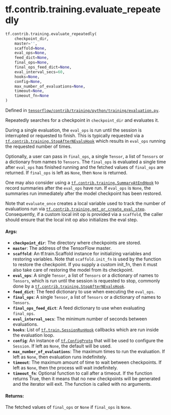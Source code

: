 <div itemscope itemtype="http://developers.google.com/ReferenceObject">
<meta itemprop="name" content="tf.contrib.training.evaluate_repeatedly" />
<meta itemprop="path" content="Stable" />
</div>

# tf.contrib.training.evaluate_repeatedly

``` python
tf.contrib.training.evaluate_repeatedly(
    checkpoint_dir,
    master='',
    scaffold=None,
    eval_ops=None,
    feed_dict=None,
    final_ops=None,
    final_ops_feed_dict=None,
    eval_interval_secs=60,
    hooks=None,
    config=None,
    max_number_of_evaluations=None,
    timeout=None,
    timeout_fn=None
)
```



Defined in [`tensorflow/contrib/training/python/training/evaluation.py`](/code/stable/tensorflow/contrib/training/python/training/evaluation.py).

Repeatedly searches for a checkpoint in `checkpoint_dir` and evaluates it.

During a single evaluation, the `eval_ops` is run until the session is
interrupted or requested to finish. This is typically requested via a
<a href="../../../tf/contrib/training/StopAfterNEvalsHook.md"><code>tf.contrib.training.StopAfterNEvalsHook</code></a> which results in `eval_ops` running
the requested number of times.

Optionally, a user can pass in `final_ops`, a single `Tensor`, a list of
`Tensors` or a dictionary from names to `Tensors`. The `final_ops` is
evaluated a single time after `eval_ops` has finished running and the fetched
values of `final_ops` are returned. If `final_ops` is left as `None`, then
`None` is returned.

One may also consider using a <a href="../../../tf/contrib/training/SummaryAtEndHook.md"><code>tf.contrib.training.SummaryAtEndHook</code></a> to record
summaries after the `eval_ops` have run. If `eval_ops` is `None`, the
summaries run immediately after the model checkpoint has been restored.

Note that `evaluate_once` creates a local variable used to track the number of
evaluations run via <a href="../../../tf/contrib/training/get_or_create_eval_step.md"><code>tf.contrib.training.get_or_create_eval_step</code></a>.
Consequently, if a custom local init op is provided via a `scaffold`, the
caller should ensure that the local init op also initializes the eval step.

#### Args:

* <b>`checkpoint_dir`</b>: The directory where checkpoints are stored.
* <b>`master`</b>: The address of the TensorFlow master.
* <b>`scaffold`</b>: An tf.train.Scaffold instance for initializing variables and
    restoring variables. Note that `scaffold.init_fn` is used by the function
    to restore the checkpoint. If you supply a custom init_fn, then it must
    also take care of restoring the model from its checkpoint.
* <b>`eval_ops`</b>: A single `Tensor`, a list of `Tensors` or a dictionary of names
    to `Tensors`, which is run until the session is requested to stop,
    commonly done by a <a href="../../../tf/contrib/training/StopAfterNEvalsHook.md"><code>tf.contrib.training.StopAfterNEvalsHook</code></a>.
* <b>`feed_dict`</b>: The feed dictionary to use when executing the `eval_ops`.
* <b>`final_ops`</b>: A single `Tensor`, a list of `Tensors` or a dictionary of names
    to `Tensors`.
* <b>`final_ops_feed_dict`</b>: A feed dictionary to use when evaluating `final_ops`.
* <b>`eval_interval_secs`</b>: The minimum number of seconds between evaluations.
* <b>`hooks`</b>: List of <a href="../../../tf/train/SessionRunHook.md"><code>tf.train.SessionRunHook</code></a> callbacks which are run inside the
    evaluation loop.
* <b>`config`</b>: An instance of <a href="../../../tf/ConfigProto.md"><code>tf.ConfigProto</code></a> that will be used to
    configure the `Session`. If left as `None`, the default will be used.
* <b>`max_number_of_evaluations`</b>: The maximum times to run the evaluation. If left
    as `None`, then evaluation runs indefinitely.
* <b>`timeout`</b>: The maximum amount of time to wait between checkpoints. If left as
    `None`, then the process will wait indefinitely.
* <b>`timeout_fn`</b>: Optional function to call after a timeout.  If the function
    returns True, then it means that no new checkpoints will be generated and
    the iterator will exit.  The function is called with no arguments.


#### Returns:

The fetched values of `final_ops` or `None` if `final_ops` is `None`.
